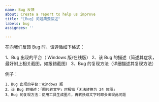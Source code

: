 ```yaml
---
name: Bug 反馈
about: Create a report to help us improve
title: "[Bug] 问题简要描述"
labels: bug
assignees: ''

---
```


在向我们反馈 Bug 时，请遵循如下格式：

1、Bug 出现的平台（ Windows 版/在线版）
2、该 Bug 的描述（简述其症状，最好附上相关截图，如报错截图）
3、Bug 的复现方法（详细描述其复现方法）

例子：

```
1、Bug 出现的平台：Windows 版
2、该 Bug 的描述：「图片转文字」时报错「无法转换为 24 位图」
3、Bug 的复现方法：使用工具生成图片，再转换成文字时即会出现此问题
```
